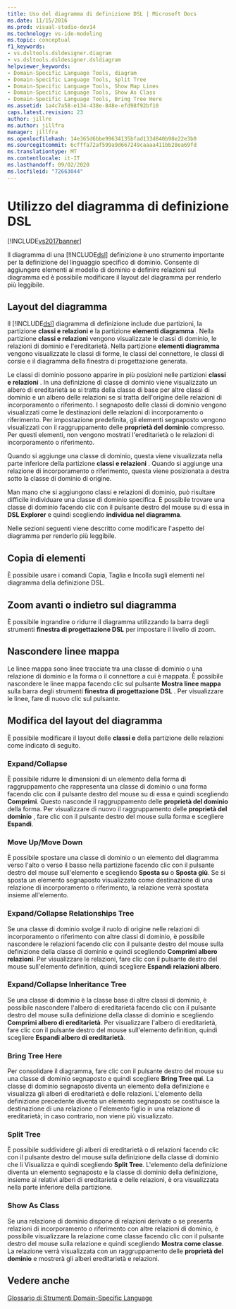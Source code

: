 ```yaml
---
title: Uso del diagramma di definizione DSL | Microsoft Docs
ms.date: 11/15/2016
ms.prod: visual-studio-dev14
ms.technology: vs-ide-modeling
ms.topic: conceptual
f1_keywords:
- vs.dsltools.dsldesigner.diagram
- vs.dsltools.dsldesigner.dsldiagram
helpviewer_keywords:
- Domain-Specific Language Tools, diagram
- Domain-Specific Language Tools, Split Tree
- Domain-Specific Language Tools, Show Map Lines
- Domain-Specific Language Tools, Show As Class
- Domain-Specific Language Tools, Bring Tree Here
ms.assetid: 1a4c7a58-e134-438e-848e-efd98f92bf10
caps.latest.revision: 23
author: jillre
ms.author: jillfra
manager: jillfra
ms.openlocfilehash: 14e365d6bbe99634135bfad133d840b98e22e3b0
ms.sourcegitcommit: 6cfffa72af599a9d667249caaaa411bb28ea69fd
ms.translationtype: MT
ms.contentlocale: it-IT
ms.lasthandoff: 09/02/2020
ms.locfileid: "72663044"
---
```

# <a name="working-with-the-dsl-definition-diagram"></a>Utilizzo del diagramma di definizione DSL
[!INCLUDE[vs2017banner](../includes/vs2017banner.md)]

Il diagramma di una [!INCLUDE[dsl](../includes/dsl-md.md)] definizione è uno strumento importante per la definizione del linguaggio specifico di dominio. Consente di aggiungere elementi al modello di dominio e definire relazioni sul diagramma ed è possibile modificare il layout del diagramma per renderlo più leggibile.

## <a name="the-layout-of-the-diagram"></a>Layout del diagramma
 Il [!INCLUDE[dsl](../includes/dsl-md.md)] diagramma di definizione include due partizioni, la partizione **classi e relazioni** e la partizione **elementi diagramma** . Nella partizione **classi e relazioni** vengono visualizzate le classi di dominio, le relazioni di dominio e l'ereditarietà. Nella partizione **elementi diagramma** vengono visualizzate le classi di forme, le classi del connettore, le classi di corsie e il diagramma della finestra di progettazione generata.

 Le classi di dominio possono apparire in più posizioni nelle partizioni **classi e relazioni** . In una definizione di classe di dominio viene visualizzato un albero di ereditarietà se si tratta della classe di base per altre classi di dominio e un albero delle relazioni se si tratta dell'origine delle relazioni di incorporamento o riferimento. I segnaposto delle classi di dominio vengono visualizzati come le destinazioni delle relazioni di incorporamento o riferimento. Per impostazione predefinita, gli elementi segnaposto vengono visualizzati con il raggruppamento delle **proprietà del dominio** compresso. Per questi elementi, non vengono mostrati l'ereditarietà o le relazioni di incorporamento o riferimento.

 Quando si aggiunge una classe di dominio, questa viene visualizzata nella parte inferiore della partizione **classi e relazioni** . Quando si aggiunge una relazione di incorporamento o riferimento, questa viene posizionata a destra sotto la classe di dominio di origine.

 Man mano che si aggiungono classi e relazioni di dominio, può risultare difficile individuare una classe di dominio specifica. È possibile trovare una classe di dominio facendo clic con il pulsante destro del mouse su di essa in **DSL Explorer** e quindi scegliendo **individua nel diagramma**.

 Nelle sezioni seguenti viene descritto come modificare l'aspetto del diagramma per renderlo più leggibile.

## <a name="copying-elements"></a>Copia di elementi
 È possibile usare i comandi Copia, Taglia e Incolla sugli elementi nel diagramma della definizione DSL.

## <a name="zooming-in-or-out-on-the-diagram"></a>Zoom avanti o indietro sul diagramma
 È possibile ingrandire o ridurre il diagramma utilizzando la barra degli strumenti **finestra di progettazione DSL** per impostare il livello di zoom.

## <a name="hiding-map-lines"></a>Nascondere linee mappa
 Le linee mappa sono linee tracciate tra una classe di dominio o una relazione di dominio e la forma o il connettore a cui è mappata. È possibile nascondere le linee mappa facendo clic sul pulsante **Mostra linee mappa** sulla barra degli strumenti **finestra di progettazione DSL** . Per visualizzare le linee, fare di nuovo clic sul pulsante.

## <a name="changing-the-diagram-layout"></a>Modifica del layout del diagramma
 È possibile modificare il layout delle **classi e** della partizione delle relazioni come indicato di seguito.

### <a name="expandcollapse"></a>Expand/Collapse
 È possibile ridurre le dimensioni di un elemento della forma di raggruppamento che rappresenta una classe di dominio o una forma facendo clic con il pulsante destro del mouse su di essa e quindi scegliendo **Comprimi**. Questo nasconde il raggruppamento delle **proprietà del dominio** della forma. Per visualizzare di nuovo il raggruppamento delle **proprietà del dominio** , fare clic con il pulsante destro del mouse sulla forma e scegliere **Espandi**.

### <a name="move-updown"></a>Move Up/Move Down
 È possibile spostare una classe di dominio o un elemento del diagramma verso l'alto o verso il basso nella partizione facendo clic con il pulsante destro del mouse sull'elemento e scegliendo **Sposta su** o **Sposta giù**. Se si sposta un elemento segnaposto visualizzato come destinazione di una relazione di incorporamento o riferimento, la relazione verrà spostata insieme all'elemento.

### <a name="expandcollapse-relationships-tree"></a>Expand/Collapse Relationships Tree
 Se una classe di dominio svolge il ruolo di origine nelle relazioni di incorporamento o riferimento con altre classi di dominio, è possibile nascondere le relazioni facendo clic con il pulsante destro del mouse sulla definizione della classe di dominio e quindi scegliendo **Comprimi albero relazioni**. Per visualizzare le relazioni, fare clic con il pulsante destro del mouse sull'elemento definition, quindi scegliere **Espandi relazioni albero**.

### <a name="expandcollapse-inheritance-tree"></a>Expand/Collapse Inheritance Tree
 Se una classe di dominio è la classe base di altre classi di dominio, è possibile nascondere l'albero di ereditarietà facendo clic con il pulsante destro del mouse sulla definizione della classe di dominio e scegliendo **Comprimi albero di ereditarietà**. Per visualizzare l'albero di ereditarietà, fare clic con il pulsante destro del mouse sull'elemento definition, quindi scegliere **Espandi albero di ereditarietà**.

### <a name="bring-tree-here"></a>Bring Tree Here
 Per consolidare il diagramma, fare clic con il pulsante destro del mouse su una classe di dominio segnaposto e quindi scegliere **Bring Tree qui**. La classe di dominio segnaposto diventa un elemento della definizione e visualizza gli alberi di ereditarietà e delle relazioni. L'elemento della definizione precedente diventa un elemento segnaposto se costituisce la destinazione di una relazione o l'elemento figlio in una relazione di ereditarietà; in caso contrario, non viene più visualizzato.

### <a name="split-tree"></a>Split Tree
 È possibile suddividere gli alberi di ereditarietà o di relazioni facendo clic con il pulsante destro del mouse sulla definizione della classe di dominio che li Visualizza e quindi scegliendo **Split Tree**. L'elemento della definizione diventa un elemento segnaposto e la classe di dominio della definizione, insieme ai relativi alberi di ereditarietà e delle relazioni, è ora visualizzata nella parte inferiore della partizione.

### <a name="show-as-class"></a>Show As Class
 Se una relazione di dominio dispone di relazioni derivate o se presenta relazioni di incorporamento o riferimento con altre relazioni di dominio, è possibile visualizzare la relazione come classe facendo clic con il pulsante destro del mouse sulla relazione e quindi scegliendo **Mostra come classe**. La relazione verrà visualizzata con un raggruppamento delle **proprietà del dominio** e mostrerà gli alberi ereditarietà e relazioni.

## <a name="see-also"></a>Vedere anche
 [Glossario di Strumenti Domain-Specific Language](https://msdn.microsoft.com/ca5e84cb-a315-465c-be24-76aa3df276aa)
